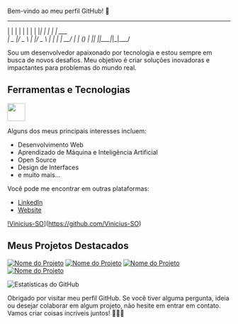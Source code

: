
<!-- Sua mensagem de boas-vindas ou saudação -->

Bem-vindo ao meu perfil GitHub! 👋

 _   _      _ _
| | | |    | | |
| |_| | ___| | | ___   
|  _  |/ _ \ | |/ _ \ 
| | | |  __/ | | (_) |
|_| |_|\___|_|_|\___/ 




<!-- Sua descrição pessoal ou profissional -->

Sou um desenvolvedor apaixonado por tecnologia e estou sempre em busca de novos desafios. Meu objetivo é criar soluções inovadoras e impactantes para problemas do mundo real.

<!-- Seus principais interesses ou tecnologias favoritas -->

## Ferramentas e Tecnologias

<img loading="lazy" src="https://cdn.jsdelivr.net/gh/devicons/devicon/icons/git/git-original.svg" width="40" height="40"/>

Alguns dos meus principais interesses incluem:

- Desenvolvimento Web
- Aprendizado de Máquina e Inteligência Artificial
- Open Source
- Design de Interfaces
- e muito mais...

<!-- Seus contatos e redes sociais -->

Você pode me encontrar em outras plataformas:

- [LinkedIn](https://www.linkedin.com/in/seu-nome/)
- [Website](https://www.seusite.com/)

<!-- Seu status GitHub (opcional) -->

[!Vinicius-SO](https://github-readme-stats.vercel.app/api?username=Vinicius-SO&show_icons=true&theme=dark)](https://github.com/Vinicius-SO)

<!-- Seu repositório destacado (opcional) -->

## Meus Projetos Destacados

[![Nome do Projeto](https://github-readme-stats.vercel.app/api/pin/?username=seu-nome&repo=nome-do-projeto&theme=dark)](https://github.com/seu-nome/nome-do-projeto)
[![Nome do Projeto](https://github-readme-stats.vercel.app/api/pin/?username=seu-nome&repo=nome-do-projeto&theme=dark)](https://github.com/seu-nome/nome-do-projeto)
[![Nome do Projeto](https://github-readme-stats.vercel.app/api/pin/?username=seu-nome&repo=nome-do-projeto&theme=dark)](https://github.com/seu-nome/nome-do-projeto)
[![Nome do Projeto](https://github-readme-stats.vercel.app/api/pin/?username=seu-nome&repo=nome-do-projeto&theme=dark)](https://github.com/seu-nome/nome-do-projeto)

<!-- Seu resumo ou estatísticas do GitHub (opcional) -->

![Estatísticas do GitHub](https://github-readme-stats.vercel.app/api?username=Vinicius-SO&show_icons=true&theme=dark)

<!-- Seus repositórios populares (opcional) -->


<!-- Sua mensagem de encerramento -->

Obrigado por visitar meu perfil GitHub. Se você tiver alguma pergunta, ideia ou desejar colaborar em algum projeto, não hesite em entrar em contato. Vamos criar coisas incríveis juntos! 👨‍💻🚀
